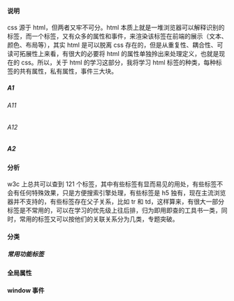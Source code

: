 #### 说明

css 源于 html，但两者又牢不可分。html 本质上就是一堆浏览器可以解释识别的标签，而一个标签，又有众多的属性和事件，来渲染该标签在前端的展示（文本、颜色、布局等），其实 html 是可以脱离 css 存在的，但是从重复性、耦合性、可读可拓展性上来看，有很大的必要将 html 的属性单独拎出来处理定义，也就是现在的 css。所以，关于 html 的学习这部分，我将学习 html 标签的种类，每种标签的共有属性，私有属性，事件三大块。

##### A1

###### A11

###### A12

##### A2

#### 分析

w3c 上总共可以查到 121 个标签，其中有些标签有显而易见的用处，有些标签不会有任何特殊效果，只是方便搜索引擎处理，有些标签是 h5 独有，现在主流浏览器并不支持的，有些标签存在父子关系，比如 tr 和 td，这样算来，有很大一部分标签是不常用的，可以在学习的优先级上往后排，归为即用即查的工具书一类，同时，常用的标签又可以按他们的关联关系分为几类，专题突破。

#### 分类

##### 常用功能标签

#### 全局属性

#### window 事件
